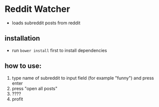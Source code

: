 Reddit Watcher
===================

- loads subreddit posts from reddit

installation
------------
- run `bower install` first to install dependencies

how to use:
-----------
1. type name of subreddit to input field (for example "funny") and press enter
2. press "open all posts"
3. ????
4. profit